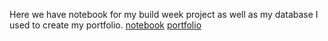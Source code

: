 Here we have notebook for my build week project as well as my database I used to create my portfolio.
[notebook](https://github.com/geraldm24/DS-Unit-1-Build/blob/master/DS13_BuildWeek1.ipynb)
[portfolio](https://geraldm24.github.io/)
